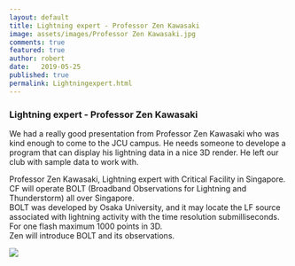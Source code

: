 ```yaml
---
layout: default
title: Lightning expert - Professor Zen Kawasaki
image: assets/images/Professor Zen Kawasaki.jpg
comments: true
featured: true
author: robert
date:   2019-05-25
published: true
permalink: Lightningexpert.html
---
```

### Lightning expert - Professor Zen Kawasaki


We had a really good presentation from Professor Zen Kawasaki who was kind enough to come to the JCU campus.
He needs someone to develope a program that can display his lightning data in a nice 3D render. He left our club with sample data to work with.

Professor Zen Kawasaki, Lightning expert with Critical Facility in Singapore.<br>
CF will operate BOLT (Broadband Observations for Lightning and Thunderstorm) all over Singapore.<br>
BOLT was developed by Osaka University, and it may locate the LF source associated with lightning activity with the time resolution submilliseconds.<br>
For one flash maximum 1000 points in 3D.<br>
Zen will introduce BOLT and its observations.<br>

<img src="https://files.slack.com/files-pri/TCFHZAZ0A-FJTNLR7FT/image_from_ios.jpg">


